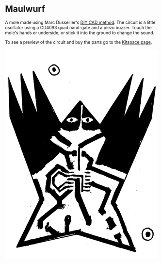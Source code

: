 # Maulwurf

A mole made using Marc Dusseiller's [DIY CAD method](https://www.hackteria.org/wiki/Diy-CAD). The circuit is a little oscillator using a CD4093 quad nand-gate and a piezo buzzer. Touch the mole's hands or underside, or stick it into the ground to change the sound.

To see a preview of the circuit and buy the parts go to the [Kitspace page](https://kitspace.org/boards/github.com/kasbah/maulwurf/).

![](scans/top.png)
